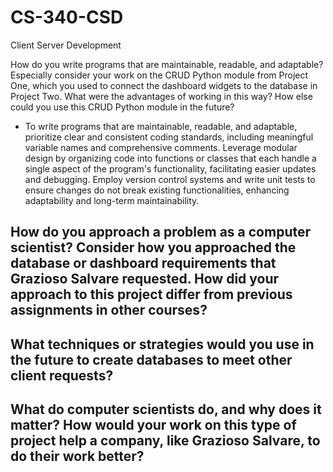 # CS-340-CSD
Client Server Development


How do you write programs that are maintainable, readable, and adaptable? Especially consider your work on the CRUD Python module from Project One, which you used to connect the dashboard widgets to the database in Project Two. What were the advantages of working in this way? How else could you use this CRUD Python module in the future?

- To write programs that are maintainable, readable, and adaptable, prioritize clear and consistent coding standards, including meaningful variable names and comprehensive comments. Leverage modular design by organizing code into functions or classes that each handle a single aspect of the program's functionality, facilitating easier updates and debugging. Employ version control systems and write unit tests to ensure changes do not break existing functionalities, enhancing adaptability and long-term maintainability.


How do you approach a problem as a computer scientist? Consider how you approached the database or dashboard requirements that Grazioso Salvare requested. How did your approach to this project differ from previous assignments in other courses? 
-

What techniques or strategies would you use in the future to create databases to meet other client requests?
-

What do computer scientists do, and why does it matter? How would your work on this type of project help a company, like Grazioso Salvare, to do their work better?
-
